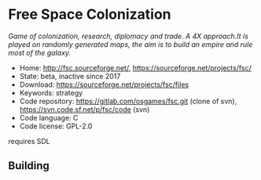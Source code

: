 # Free Space Colonization

_Game of colonization, research, diplomacy and trade. A 4X approach.It is played on randomly generated maps, the aim is to build an empire and rule most of the galaxy._

- Home: http://fsc.sourceforge.net/, https://sourceforge.net/projects/fsc/
- State: beta, inactive since 2017
- Download: https://sourceforge.net/projects/fsc/files
- Keywords: strategy
- Code repository: https://gitlab.com/osgames/fsc.git (clone of svn), https://svn.code.sf.net/p/fsc/code (svn)
- Code language: C
- Code license: GPL-2.0

requires SDL

## Building
